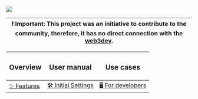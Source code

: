 <img src="https://i.imgur.com/HRBAvLz.jpg" />
<div align="center">

| **❗️ Important**: This project was an initiative to contribute to the community, therefore, it has no direct connection with the [web3dev](https://www.web3dev.com.br/). |
| :-------------------------------------------------------------------------------------------------------------------------------------------------------------------------------------: |

<table>
<thead>
  <tr>
    <th><h3>Overview</h3></th>
    <th><h3>User manual</h3></th>
    <th><h3>Use cases</h3></th>
  </tr>
</thead>
<!-- [Features]: Lista das features do bot, preview destas features -->
<!-- [Initial Settings]: Fundamentos que vao desde como adicionar o bot corretamente ao servidor como configurar/utilizar os sistemas  -->
<!-- [For Developers]: Todos os passos para clonar repositório e configurações inicias para iniciar o bot localmente -->
<tbody>
  <tr>
    <td><a href="#-">✨ Features</a></td>
    <td><a href="#-">🛠️ Initial Settings</a></td>
    <td><a href="#-">🖥️ For developers</a></td>
  </tr>
</table>
</div>
